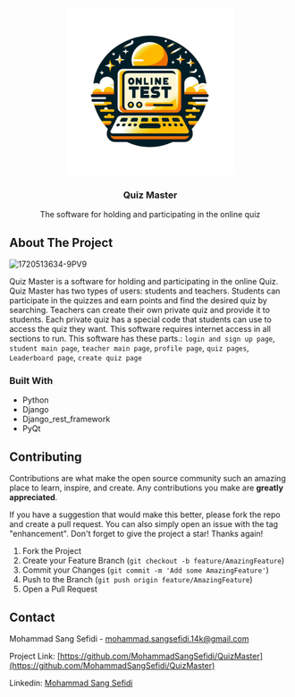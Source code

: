 

<!-- PROJECT LOGO -->
<br />
<div align="center">
  <a href="https://github.com/github_username/repo_name">
    <img src="App/image/logo.png" alt="Logo" width="300" height="300">
  </a>

<h3 align="center">Quiz Master</h3>

  <p align="center">
    The software for holding and participating in the online quiz
    <br />
  </p>
</div>


<!-- ABOUT THE PROJECT -->
## About The Project

![1720513634-9PV9](https://github.com/user-attachments/assets/e8c12340-c107-4103-b66a-1422ce239bd2)


Quiz Master is a software for holding and participating in the online Quiz. Quiz Master has two types of users: students and teachers. Students can participate in the quizzes and earn points and find the desired quiz by searching. Teachers can create their own private quiz and provide it to students. Each private quiz has a special code that students can use to access the quiz they want. This software requires internet access in all sections to run. This software has these parts.: `login and sign up page`, `student main page`, `teacher main page`, `profile page`, `quiz pages`, `Leaderboard page`, `create quiz page`


### Built With

* Python
* Django
* Django_rest_framework
* PyQt


<!-- CONTRIBUTING -->
## Contributing

Contributions are what make the open source community such an amazing place to learn, inspire, and create. Any contributions you make are **greatly appreciated**.

If you have a suggestion that would make this better, please fork the repo and create a pull request. You can also simply open an issue with the tag "enhancement".
Don't forget to give the project a star! Thanks again!

1. Fork the Project
2. Create your Feature Branch (`git checkout -b feature/AmazingFeature`)
3. Commit your Changes (`git commit -m 'Add some AmazingFeature'`)
4. Push to the Branch (`git push origin feature/AmazingFeature`)
5. Open a Pull Request



<!-- CONTACT -->
## Contact

Mohammad Sang Sefidi - mohammad.sangsefidi.14k@gmail.com

Project Link: [https://github.com/MohammadSangSefidi/QuizMaster](https://github.com/MohammadSangSefidi/QuizMaster)

Linkedin: [Mohammad Sang Sefidi](https://www.linkedin.com/in/mohammad-sang-sefidi-784134309?lipi=urn%3Ali%3Apage%3Ad_flagship3_profile_view_base_contact_details%3BHEHr9ixIQQK0o5AiB2pFcw%3D%3D)








<!-- MARKDOWN LINKS & IMAGES -->
<!-- https://www.markdownguide.org/basic-syntax/#reference-style-links -->
[contributors-shield]: https://img.shields.io/github/contributors/github_username/repo_name.svg?style=for-the-badge
[contributors-url]: https://github.com/github_username/repo_name/graphs/contributors
[forks-shield]: https://img.shields.io/github/forks/github_username/repo_name.svg?style=for-the-badge
[forks-url]: https://github.com/github_username/repo_name/network/members
[stars-shield]: https://img.shields.io/github/stars/github_username/repo_name.svg?style=for-the-badge
[stars-url]: https://github.com/github_username/repo_name/stargazers
[issues-shield]: https://img.shields.io/github/issues/github_username/repo_name.svg?style=for-the-badge
[issues-url]: https://github.com/github_username/repo_name/issues
[license-shield]: https://img.shields.io/github/license/github_username/repo_name.svg?style=for-the-badge
[license-url]: https://github.com/github_username/repo_name/blob/master/LICENSE.txt
[linkedin-shield]: https://img.shields.io/badge/-LinkedIn-black.svg?style=for-the-badge&logo=linkedin&colorB=555
[linkedin-url]: https://linkedin.com/in/linkedin_username
[product-screenshot]: images/screenshot.png
[Next.js]: https://img.shields.io/badge/next.js-000000?style=for-the-badge&logo=nextdotjs&logoColor=white
[Next-url]: https://nextjs.org/
[React.js]: https://img.shields.io/badge/React-20232A?style=for-the-badge&logo=react&logoColor=61DAFB
[React-url]: https://reactjs.org/
[Vue.js]: https://img.shields.io/badge/Vue.js-35495E?style=for-the-badge&logo=vuedotjs&logoColor=4FC08D
[Vue-url]: https://vuejs.org/
[Angular.io]: https://img.shields.io/badge/Angular-DD0031?style=for-the-badge&logo=angular&logoColor=white
[Angular-url]: https://angular.io/
[Svelte.dev]: https://img.shields.io/badge/Svelte-4A4A55?style=for-the-badge&logo=svelte&logoColor=FF3E00
[Svelte-url]: https://svelte.dev/
[Laravel.com]: https://img.shields.io/badge/Laravel-FF2D20?style=for-the-badge&logo=laravel&logoColor=white
[Laravel-url]: https://laravel.com
[Bootstrap.com]: https://img.shields.io/badge/Bootstrap-563D7C?style=for-the-badge&logo=bootstrap&logoColor=white
[Bootstrap-url]: https://getbootstrap.com
[JQuery.com]: https://img.shields.io/badge/jQuery-0769AD?style=for-the-badge&logo=jquery&logoColor=white
[JQuery-url]: https://jquery.com 
